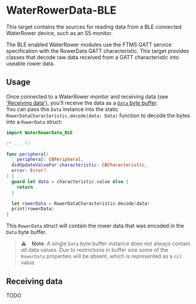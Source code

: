 # WaterRowerData-BLE

This target contains the sources for reading data from a 
BLE connected WaterRower device, such as an S5 monitor.


The BLE enabled WaterRower modules use the FTMS GATT service
specification with the RowerData GATT characteristic.
This target provides classes that decode raw data received
from a GATT characteristic into useable rower data.

## Usage

Once connected to a WaterRower monitor and receiving data 
(see ['Receiving data'](#receiving-data)), you'll receive the data as a [`Data`
byte buffer](https://developer.apple.com/documentation/foundation/data).  
You can pass this `Data` instance into the static 
`RowerDataCharacteristic.decode(data: Data)` function to decode the bytes
into a `RowerData` struct:

```swift
import WaterRowerData_BLE

/* ... */

func peripheral(
  _ peripheral: CBPeripheral,
  didUpdateValueFor characteristic: CBCharacteristic,
  error: Error?
) {
  guard let data = characteristic.value else {
    return
  }

  let rowerData = RowerDataCharacteristic.decode(data)
  print(rowerData)
}
```

This `RowerData` struct will contain the rower data that
was encoded in the `Data` byte buffer.

> :warning: &ensp; **Note**:  A single `Data` byte buffer instance does not always 
contain _all_ data values. 
Due to restrictions in buffer size some of the `RowerData` properties will be absent,
which is represented as a `nil` value.


## Receiving data

TODO
